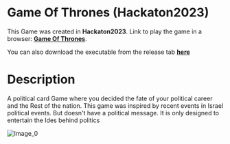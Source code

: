 Game Of Thrones (Hackaton2023)
======

This Game was created in **Hackaton2023**.
Link to play the game in a browser: [**Game Of Thrones**](https://sagiv440.itch.io/game-of-throunse).

You can also download the executable from the release tab [**here**](https://github.com/Sagiv440/Hackaton2023/releases/tag/GameTag)

# Description
A political card Game where you decided the fate of your political career and the Rest of the nation. 
This game was inspired by recent events in Israel political events. But doesn't have a political message. It is only designed to entertain the Ides behind politics

![Image_0](https://img.itch.zone/aW1nLzExNjY1Njk0LnBuZw==/315x250%23c/NKSzgQ.png)
